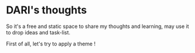 # DARI's thoughts

So it's a free and static space to share my thoughts and learning, may use it to drop ideas and task-list.

First of all, let's try to apply a theme !
